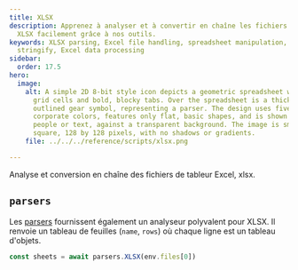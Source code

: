 ```yaml
---
title: XLSX
description: Apprenez à analyser et à convertir en chaîne les fichiers Excel
  XLSX facilement grâce à nos outils.
keywords: XLSX parsing, Excel file handling, spreadsheet manipulation, XLSX
  stringify, Excel data processing
sidebar:
  order: 17.5
hero:
  image:
    alt: A simple 2D 8-bit style icon depicts a geometric spreadsheet with visible
      grid cells and bold, blocky tabs. Over the spreadsheet is a thickly
      outlined gear symbol, representing a parser. The design uses five distinct
      corporate colors, features only flat, basic shapes, and is shown without
      people or text, against a transparent background. The image is small and
      square, 128 by 128 pixels, with no shadows or gradients.
    file: ../../../reference/scripts/xlsx.png

---
```


Analyse et conversion en chaîne des fichiers de tableur Excel, xlsx.

## `parsers`

Les [parsers](../../../reference/reference/scripts/parsers/) fournissent également un analyseur polyvalent pour XLSX. Il renvoie un tableau de feuilles (`name`, `rows`) où chaque ligne est un tableau d'objets.

```js
const sheets = await parsers.XLSX(env.files[0])
```
